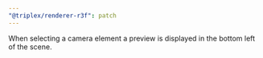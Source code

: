 ```yaml
---
"@triplex/renderer-r3f": patch
---
```


When selecting a camera element a preview is displayed in the bottom left of the
scene.
